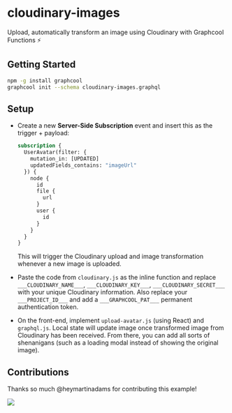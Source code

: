 # cloudinary-images

Upload, automatically transform an image using Cloudinary with Graphcool Functions ⚡️

## Getting Started

```sh
npm -g install graphcool
graphcool init --schema cloudinary-images.graphql
```

## Setup

* Create a new **Server-Side Subscription** event and insert this as the trigger + payload:

  ```graphql
  subscription {
    UserAvatar(filter: {
      mutation_in: [UPDATED]
      updatedFields_contains: "imageUrl"
    }) {
      node {
        id
        file {
          url
        }
        user {
          id
        }
      }
    }
  }
  ```

  This will trigger the Cloudinary upload and image transformation whenever a new image is uploaded.

* Paste the code from `cloudinary.js` as the inline function and replace `___CLOUDINARY_NAME___`, `___CLOUDINARY_KEY___`, `___CLOUDINARY_SECRET___` with your unique Cloudinary information. Also replace your `___PROJECT_ID___` and add a `___GRAPHCOOL_PAT___` permanent authentication token.

* On the front-end, implement `upload-avatar.js` (using React) and `graphql.js`. Local state will update image once transformed image from Cloudinary has been received. From there, you can add all sorts of shenanigans (such as a loading modal instead of showing the original image).

## Contributions

Thanks so much @heymartinadams for contributing this example!

![](http://i.imgur.com/5RHR6Ku.png)
